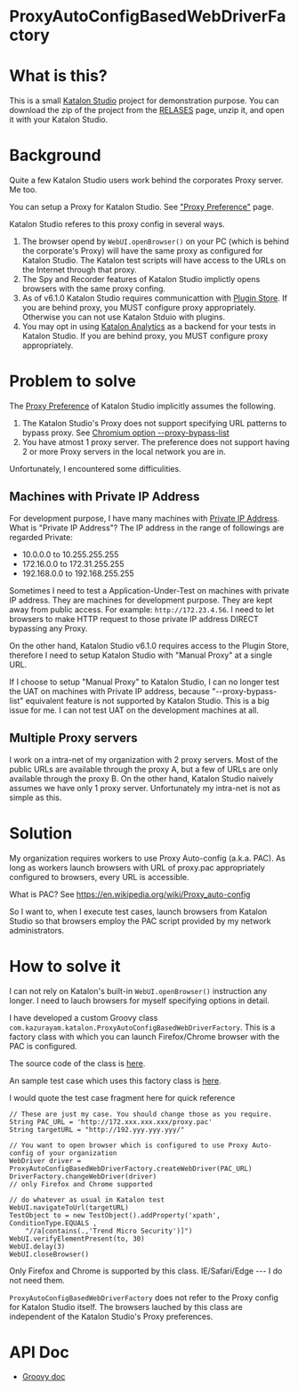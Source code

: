 ProxyAutoConfigBasedWebDriverFactory
===============

# What is this?

This is a small [Katalon Studio](https://www.katalon.com/) project for demonstration purpose.
You can download the zip of the project from the [RELASES](https://github.com/kazurayam/ProxyAutoConfigBasedWebDriverFactory/releases) page,
unzip it, and open it with your Katalon Studio.

# Background

Quite a few Katalon Studio users work behind the corporates Proxy server. Me too.

You can setup a Proxy for Katalon Studio.
See ["Proxy Preference"](https://docs.katalon.com/katalon-studio/docs/proxy-preferences.html) page.

Katalon Studio referes to this proxy config in several ways.
1. The browser opend by `WebUI.openBrowser()` on your PC (which is behind the corporate's Proxy) will have the same proxy as configured for Katalon Studio. The Katalon test scripts will have access to the URLs on the Internet through that proxy.
2. The Spy and Recorder features of Katalon Studio implictly opens browsers with the same proxy confing.
3. As of v6.1.0 Katalon Studio requires communicattion with [Plugin Store](https://store.katalon.com/). If you are behind proxy, you MUST configure proxy appropriately. Otherwise you can not use Katalon Stduio with plugins.
4. You may opt in using [Katalon Analytics](https://www.katalon.com/katalon-analytics/) as a backend for your tests in Katalon Studio. If you are behind proxy, you MUST configure proxy appropriately.

# Problem to solve

The [Proxy Preference](https://docs.katalon.com/katalon-studio/docs/proxy-preferences.html) of Katalon Studio implicitly assumes the following.
1. The Katalon Studio's Proxy does not support specifying URL patterns to bypass proxy. See [Chromium option --proxy-bypass-list](https://www.chromium.org/developers/design-documents/network-settings)
2. You have atmost 1 proxy server. The preference does not support having 2 or more Proxy servers in the local network you are in.

Unfortunately, I encountered some difficulities.

## Machines with Private IP Address

For development purpose, I have many machines with [Private IP Address](https://www.lifewire.com/what-is-a-private-ip-address-2625970). What is "Private IP Address"?
The IP address in the range of followings are regarded Private:
- 10.0.0.0 to 10.255.255.255
- 172.16.0.0 to 172.31.255.255
- 192.168.0.0 to 192.168.255.255

Sometimes I need to test a Application-Under-Test on machines with private IP address. They are machines for development purpose. They are kept away from public access. For example: `http://172.23.4.56`. I need to let browsers to make HTTP request to those private IP address DIRECT bypassing any Proxy.

On the other hand, Katalon Studio v6.1.0 requires access to the Plugin Store, therefore
I need to setup Katalon Studio with "Manual Proxy" at a single URL.

If I choose to setup "Manual Proxy" to Katalon Studio, I can no longer test the UAT on machines with Private IP address, because "--proxy-bypass-list" equivalent feature is not supported by Katalon Studio. This is a big issue for me. I can not test UAT on the development machines at all.

## Multiple Proxy servers

I work on a intra-net of my organization with 2 proxy servers. Most of the public URLs are available through the proxy A, but a few of URLs are only available through the proxy B. On the other hand, Katalon Studio naively assumes we have only 1 proxy server. Unfortunately my intra-net is not as simple as this.

# Solution

My organization requires workers to use Proxy Auto-config (a.k.a. PAC). As long as workers launch browsers with URL of proxy.pac appropriately configured to browsers, every URL is accessible.

What is PAC? See https://en.wikipedia.org/wiki/Proxy_auto-config

So I want to, when I execute test cases, launch browsers from Katalon Studio so that browsers employ the PAC script provided by my network administrators.

# How to solve it

I can not rely on Katalon's built-in `WebUI.openBrowser()` instruction any longer. I need to lauch browsers for myself specifying options in detail.

I have developed a custom Groovy class `com.kazurayam.katalon.ProxyAutoConfigBasedWebDriverFactory`. This is a factory class with which you can launch Firefox/Chrome browser with the PAC is configured.

The source code of the class is [here](https://github.com/kazurayam/ProxyAutoConfigBasedWebDriverFactory/blob/master/Keywords/com/kazurayam/katalon/ProxyAutoConfigBasedWebDriverFactory.groovy).

An sample test case which uses this factory class is [here](https://github.com/kazurayam/ProxyAutoConfigBasedWebDriverFactory/blob/master/Scripts/demo/accessDirectToHostWithPrivateAddress/Script1571363427925.groovy).

I would quote the test case fragment here for quick reference

```
// These are just my case. You should change those as you require.
String PAC_URL = 'http://172.xxx.xxx.xxx/proxy.pac'
String targetURL = "http://192.yyy.yyy.yyy/"

// You want to open browser which is configured to use Proxy Auto-config of your organization
WebDriver driver = ProxyAutoConfigBasedWebDriverFactory.createWebDriver(PAC_URL)
DriverFactory.changeWebDriver(driver)
// only Firefox and Chrome supported

// do whatever as usual in Katalon test
WebUI.navigateToUrl(targetURL)
TestObject to = new TestObject().addProperty('xpath', ConditionType.EQUALS ,
	"//a[contains(.,'Trend Micro Security')]")
WebUI.verifyElementPresent(to, 30)
WebUI.delay(3)
WebUI.closeBrowser()
```

Only Firefox and Chrome is supported by this class. IE/Safari/Edge --- I do not need them.

`ProxyAutoConfigBasedWebDriverFactory` does not refer to the Proxy config for Katalon Studio itself. The browsers lauched by this class are independent of the Katalon Studio's Proxy preferences.

# API Doc

- [Groovy doc](https://kazurayam.github.io/ProxyAutoConfsigBasedWebDriverFactory/api/index.html)
